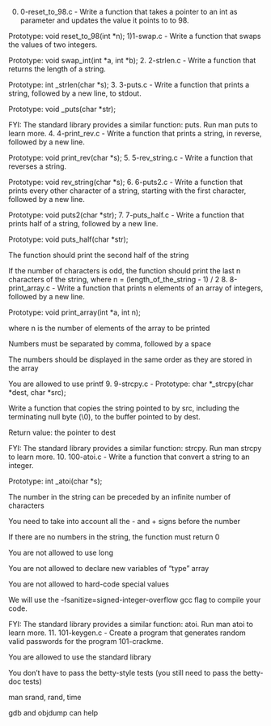 0) 0-reset_to_98.c - Write a function that takes a pointer to an int as parameter and updates the value it points to to 98.



Prototype: void reset_to_98(int *n);
1)1-swap.c - Write a function that swaps the values of two integers.



Prototype: void swap_int(int *a, int *b);
2. 2-strlen.c - Write a function that returns the length of a string.



Prototype: int _strlen(char *s);
3. 3-puts.c - Write a function that prints a string, followed by a new line, to stdout.



Prototype: void _puts(char *str);

FYI: The standard library provides a similar function: puts. Run man puts to learn more.
4. 4-print_rev.c - Write a function that prints a string, in reverse, followed by a new line.



Prototype: void print_rev(char *s);
5. 5-rev_string.c - Write a function that reverses a string.



Prototype: void rev_string(char *s);
6. 6-puts2.c - Write a function that prints every other character of a string, starting with the first character, followed by a new line.



Prototype: void puts2(char *str);
7. 7-puts_half.c - Write a function that prints half of a string, followed by a new line.



Prototype: void puts_half(char *str);

The function should print the second half of the string

If the number of characters is odd, the function should print the last n characters of the string, where n = (length_of_the_string - 1) / 2
8. 8-print_array.c - Write a function that prints n elements of an array of integers, followed by a new line.



Prototype: void print_array(int *a, int n);

where n is the number of elements of the array to be printed

Numbers must be separated by comma, followed by a space

The numbers should be displayed in the same order as they are stored in the array

You are allowed to use printf
9. 9-strcpy.c - Prototype: char *_strcpy(char *dest, char *src);

Write a function that copies the string pointed to by src, including the terminating null byte (\0), to the buffer pointed to by dest.



Return value: the pointer to dest

FYI: The standard library provides a similar function: strcpy. Run man strcpy to learn more.
10. 100-atoi.c - Write a function that convert a string to an integer.



Prototype: int _atoi(char *s);

The number in the string can be preceded by an infinite number of characters

You need to take into account all the - and + signs before the number

If there are no numbers in the string, the function must return 0

You are not allowed to use long

You are not allowed to declare new variables of “type” array

You are not allowed to hard-code special values

We will use the -fsanitize=signed-integer-overflow gcc flag to compile your code.

FYI: The standard library provides a similar function: atoi. Run man atoi to learn more.
11. 101-keygen.c - Create a program that generates random valid passwords for the program 101-crackme.



You are allowed to use the standard library

You don’t have to pass the betty-style tests (you still need to pass the betty-doc tests)

man srand, rand, time

gdb and objdump can help 
